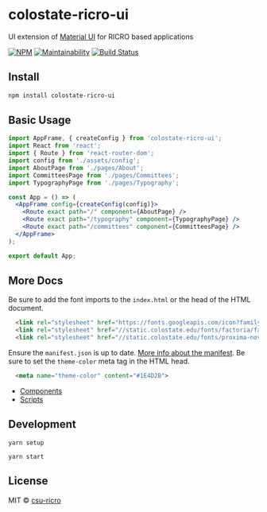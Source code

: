 # colostate-ricro-ui

UI extension of [Material UI](https://material-ui.com/) for RICRO based applications

[![NPM](https://img.shields.io/npm/v/colostate-ricro-ui.svg)](https://www.npmjs.com/package/colostate-ricro-ui)
[![Maintainability](https://api.codeclimate.com/v1/badges/fe9eab169ba1cbfe9c09/maintainability)](https://codeclimate.com/github/csu-ricro/colostate-ricro-ui/maintainability)
[![Build Status](https://travis-ci.com/csu-ricro/colostate-ricro-ui.svg?branch=master)](https://travis-ci.com/csu-ricro/colostate-ricro-ui)

## Install

```bash
npm install colostate-ricro-ui
```

## Basic Usage

```jsx
import AppFrame, { createConfig } from 'colostate-ricro-ui';
import React from 'react';
import { Route } from 'react-router-dom';
import config from './assets/config';
import AboutPage from './pages/About';
import CommitteesPage from './pages/Committees';
import TypographyPage from './pages/Typography';

const App = () => (
  <AppFrame config={createConfig(config)}>
    <Route exact path="/" component={AboutPage} />
    <Route exact path="/typography" component={TypographyPage} />
    <Route exact path="/committees" component={CommitteesPage} />
  </AppFrame>
);

export default App;

```
## More Docs

Be sure to add the font imports to the `index.html` or the head of the HTML document.

```html
  <link rel="stylesheet" href="https://fonts.googleapis.com/icon?family=Material+Icons">
  <link rel="stylesheet" href="//static.colostate.edu/fonts/factoria/factoria.css" media="none" onload="this.media='all';">
  <link rel="stylesheet" href="//static.colostate.edu/fonts/proxima-nova/proxima.css" media="none" onload="this.media='all';">
```

Ensure the `manifest.json` is up to date. [More info about the manifest](https://developers.google.com/web/fundamentals/web-app-manifest/). Be sure to set the `theme-color` meta tag in the HTML head.

```html
  <meta name="theme-color" content="#1E4D2B">
```

- [Components](/src/component/#readme)
- [Scripts](/src/scripts/#readme)

## Development

```
yarn setup
```
```
yarn start
```


## License

MIT © [csu-ricro](https://github.com/csu-ricro)
